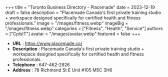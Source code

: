 +++
title = "Toronto Business Directory - Placemade"
date = 2023-12-19
draft = false
description = "Placemade Canada's first private training studio + workspace designed specifically for certified health and fitness professionals."
image = "/images/fitness.webp"
imageBig = "/images/fitness.webp"
categories = ["Fitness", "Health", "Service"]
authors = ["CplsIT"]
avatar = "/images/avatar.webp"
featured = false
+++


* **URL** :  https://www.placemade.co/
* **Description** : Placemade Canada's first private training studio + workspace designed specifically for certified health and fitness professionals.
* **Telephone** : 647-462-2926
* **Address** : 78 Richmond St E Unit #105 M5C 3H6